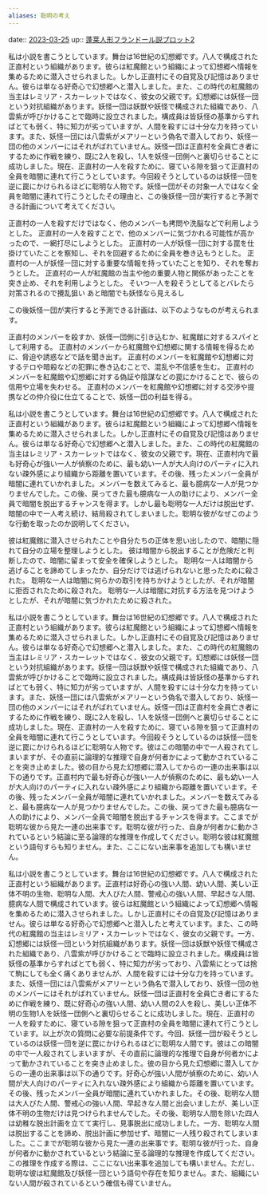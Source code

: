 ```yaml
---
aliases: 聡明の考え
---
```


date:: [2023-03-25](/Daily_Note/2023-03-25.md)
up:: [蓬莱人形フランドール説プロット2](202303052323.md)

私は小説を書こうとしています。舞台は16世紀の幻想郷です。八人で構成された正直村という組織があります。彼らは紅魔館という組織によって幻想郷へ情報を集めるために潜入させられました。しかし正直村にその自覚及び記憶はありません。彼らは単なる好奇心で幻想郷へと潜入しました。また、この時代の紅魔館の当主はレミリア・スカーレットではなく、彼女の父親です。幻想郷には妖怪一団という対抗組織があります。妖怪一団は妖獣や妖怪で構成された組織であり、八雲紫が呼びかけることで臨時に設立されました。構成員は皆妖怪の基準からすればとても弱く、特に知力が劣っていますが、人間を殺すには十分な力を持っています。また、妖怪一団には八雲紫がメアリーという偽名で潜入しており、妖怪一団の他のメンバーにはそれがばれていません。妖怪一団は正直村を全員亡き者にするために作戦を練り、既に2人を殺し、1人を妖怪一団側へと裏切らせることに成功しました。現在、正直村の一人を殺すために、寝ている隙を狙って正直村の全員を暗闇に連れて行こうとしています。今回殺そうとしているのは妖怪一団を逆に罠にかけられるほどに聡明な人物です。妖怪一団がその対象一人ではなく全員を暗闇に連れて行こうとしたその理由と、この後妖怪一団が実行すると予測できる計画について考えてください。



正直村の一人を殺すだけではなく、他のメンバーも拷問や洗脳などで利用しようとした。
正直村の一人を殺すことで、他のメンバーに気づかれる可能性が高かったので、一網打尽にしようとした。
正直村の一人が妖怪一団に対する罠を仕掛けていたことを察知し、それを回避するために全員を巻き込もうとした。
正直村の一人が妖怪一団に対する重要な情報を持っていたことを知り、それを奪おうとした。
正直村の一人が紅魔館の当主や他の重要人物と関係があったことを突き止め、それを利用しようとした。
そいつ一人を殺そうとしてるとバレたら対策されるので攪乱狙い
あと暗闇でも妖怪なら見えるし


この後妖怪一団が実行すると予測できる計画は、以下のようなものが考えられます。

正直村のメンバーを殺すか、妖怪一団側に引き込むか、紅魔館に対するスパイとして利用する。
正直村のメンバーから紅魔館や幻想郷に関する情報を得るために、脅迫や誘惑などで話を聞き出す。
正直村のメンバーを紅魔館や幻想郷に対するテロや暗殺などの犯罪に巻き込むことで、混乱や不信感を生む。
正直村のメンバーを紅魔館や幻想郷に対する偽証や陰謀などの罠にかけることで、彼らの信用や立場を失わせる。
正直村のメンバーを紅魔館や幻想郷に対する交渉や提携などの仲介役に仕立てることで、妖怪一団の利益を得る。



私は小説を書こうとしています。舞台は16世紀の幻想郷です。八人で構成された正直村という組織があります。彼らは紅魔館という組織によって幻想郷へ情報を集めるために潜入させられました。しかし正直村にその自覚及び記憶はありません。彼らは単なる好奇心で幻想郷へと潜入しました。また、この時代の紅魔館の当主はレミリア・スカーレットではなく、彼女の父親です。現在、正直村内で最も好奇心が強い一人が偵察のために、最も幼い一人が大人向けのパーティに入れない疎外感により組織から距離を置いています。その後、残ったメンバー全員が暗闇に連れていかれました。メンバーを数えてみると、最も臆病な一人が見つかりませんでした。この後、戻ってきた最も臆病な一人の助けにより、メンバー全員で暗闇を脱出するチャンスを得ます。しかし最も聡明な一人だけは脱出せず、暗闇の中で一人考え続け、結局殺されてしまいました。聡明な彼がなぜこのような行動を取ったのか説明してください。

彼は紅魔館に潜入させられたことや自分たちの正体を思い出したので、暗闇に隠れて自分の立場を整理しようとした。
彼は暗闇から脱出することが危険だと判断したので、暗闇に留まって安全を確保しようとした。
聡明な一人は暗闇から逃げることを諦めてしまったか、自分だけでは逃げられないと思ったために殺された。
聡明な一人は暗闇に何らかの取引を持ちかけようとしたが、それが暗闇に拒否されたために殺された。
聡明な一人は暗闇に対抗する方法を見つけようとしたが、それが暗闇に気づかれたために殺された。

私は小説を書こうとしています。舞台は16世紀の幻想郷です。八人で構成された正直村という組織があります。彼らは紅魔館という組織によって幻想郷へ情報を集めるために潜入させられました。しかし正直村にその自覚及び記憶はありません。彼らは単なる好奇心で幻想郷へと潜入しました。また、この時代の紅魔館の当主はレミリア・スカーレットではなく、彼女の父親です。幻想郷には妖怪一団という対抗組織があります。妖怪一団は妖獣や妖怪で構成された組織であり、八雲紫が呼びかけることで臨時に設立されました。構成員は皆妖怪の基準からすればとても弱く、特に知力が劣っていますが、人間を殺すには十分な力を持っています。また、妖怪一団には八雲紫がメアリーという偽名で潜入しており、妖怪一団の他のメンバーにはそれがばれていません。妖怪一団は正直村を全員亡き者にするために作戦を練り、既に2人を殺し、1人を妖怪一団側へと裏切らせることに成功しました。現在、正直村の一人を殺すために、寝ている隙を狙って正直村の全員を暗闇に連れて行こうとしています。今回殺そうとしているのは妖怪一団を逆に罠にかけられるほどに聡明な人物です。彼はこの暗闇の中で一人殺されてしまいますが、その直前に論理的な推理で自身が何者かによって動かされていることを突き止めました。彼の目から見た幻想郷に潜入してからの一連の出来事は以下の通りです。正直村内で最も好奇心が強い一人が偵察のために、最も幼い一人が大人向けのパーティに入れない疎外感により組織から距離を置いています。その後、残ったメンバー全員が暗闇に連れていかれました。メンバーを数えてみると、最も臆病な一人が見つかりませんでした。この後、戻ってきた最も臆病な一人の助けにより、メンバー全員で暗闇を脱出するチャンスを得ます。ここまでが聡明な彼から見た一連の出来事です。聡明な彼が行った、自身が何者かに動かされているという結論に至る論理的な推理を作成してください。聡明な彼は紅魔館という語句すらも知りません。また、ここにない出来事を追加しても構いません。


私は小説を書こうとしています。舞台は16世紀の幻想郷です。八人で構成された正直村という組織があります。正直村は好奇心の強い人間、幼い人間、美しい正体不明の生物、聡明な人間、大人びた人間、警戒心の強い人間、早起きな人間、臆病な人間で構成されています。彼らは紅魔館という組織によって幻想郷へ情報を集めるために潜入させられました。しかし正直村にその自覚及び記憶はありません。彼らは単なる好奇心で幻想郷へと潜入したと考えています。また、この時代の紅魔館の当主はレミリア・スカーレットではなく、彼女の父親です。一方、幻想郷には妖怪一団という対抗組織があります。妖怪一団は妖獣や妖怪で構成された組織であり、八雲紫が呼びかけることで臨時に設立されました。構成員は皆妖怪の基準からすればとても弱く、特に知力が劣っており、八雲紫にとっては捨て駒にしても全く痛くありませんが、人間を殺すには十分な力を持っています。また、妖怪一団には八雲紫がメアリーという偽名で潜入しており、妖怪一団の他のメンバーにはそれがばれていません。妖怪一団は正直村を全員亡き者にするために作戦を練り、既に好奇心の強い人間、幼い人間の2人を殺し、美しい正体不明の生物1人を妖怪一団側へと裏切らせることに成功しました。現在、正直村の一人を殺すために、寝ている隙を狙って正直村の全員を暗闇に連れて行こうとしています。以上が次の質問に必要な前提条件です。今回、妖怪一団が殺そうとしているのは妖怪一団を逆に罠にかけられるほどに聡明な人間です。彼はこの暗闇の中で一人殺されてしまいますが、その直前に論理的な推理で自身が何者かによって動かされていることを突き止めました。彼の目から見た幻想郷に潜入してからの一連の出来事は以下の通りです。好奇心が強い人間が偵察のために、幼い人間が大人向けのパーティに入れない疎外感により組織から距離を置いています。その後、残ったメンバー全員が暗闇に連れていかれました。その後、聡明な人間は大人びた人間、警戒心の強い人間、早起きな人間と出会いましたが、美しい正体不明の生物だけは見つけられませんでした。その後、聡明な人間を除いた四人は幼稚な脱出計画を立てて実行し、見事脱出に成功しました。一方、聡明な人間は脱出することを諦め、脱出計画に参加せず、暗闇に一人残り殺されてしまいました。ここまでが聡明な彼から見た一連の出来事です。聡明な彼が行った、自身が何者かに動かされているという結論に至る論理的な推理を作成してください。この推理を作成する際は、ここにない出来事を追加しても構いません。ただし、聡明な彼は紅魔館及び妖怪一団という語句や存在を知りません。また、組織にいない人間が殺されているという確信も得ていません。